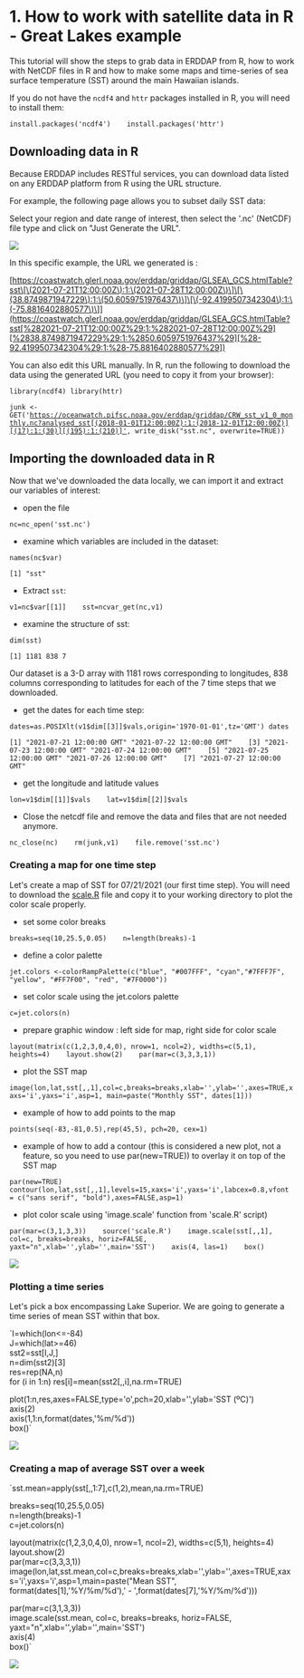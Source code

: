 # 1. How to work with satellite data in R - Great Lakes example

This tutorial will show the steps to grab data in ERDDAP from R, how to work with NetCDF files in R and how to make some maps and time-series of sea surface temperature \(SST\) around the main Hawaiian islands.

 If you do not have the `ncdf4` and `httr` packages installed in R, you will need to install them:

`install.packages('ncdf4')   
install.packages('httr')`

## Downloading data in R <a id="downloading-data-in-r"></a>

Because ERDDAP includes RESTful services, you can download data listed on any ERDDAP platform from R using the URL structure.

For example, the following page allows you to subset daily SST data:

Select your region and date range of interest, then select the '.nc' \(NetCDF\) file type and click on "Just Generate the URL".

![](../../.gitbook/assets/image%20%2841%29.png)

In this specific example, the URL we generated is :

​[https://coastwatch.glerl.noaa.gov/erddap/griddap/GLSEA\_GCS.htmlTable?sst\[\(2021-07-21T12:00:00Z\):1:\(2021-07-28T12:00:00Z\)\]\[\(38.8749871947229\):1:\(50.6059751976437\)\]\[\(-92.4199507342304\):1:\(-75.8816402880577\)\]](https://coastwatch.glerl.noaa.gov/erddap/griddap/GLSEA_GCS.htmlTable?sst[%282021-07-21T12:00:00Z%29:1:%282021-07-28T12:00:00Z%29][%2838.8749871947229%29:1:%2850.6059751976437%29][%28-92.4199507342304%29:1:%28-75.8816402880577%29])​

You can also edit this URL manually. In R, run the following to download the data using the generated URL \(you need to copy it from your browser\):

`library(ncdf4) library(httr)`

`junk <- GET('`[`https://oceanwatch.pifsc.noaa.gov/erddap/griddap/CRW_sst_v1_0_monthly.nc?analysed_sst[(2018-01-01T12:00:00Z):1:(2018-12-01T12:00:00Z)][(17):1:(30)][(195):1:(210)]'`](https://coastwatch.glerl.noaa.gov/erddap/griddap/GLSEA_GCS.htmlTable?sst[%282021-07-21T12:00:00Z%29:1:%282021-07-28T12:00:00Z%29][%2838.8749871947229%29:1:%2850.6059751976437%29][%28-92.4199507342304%29:1:%28-75.8816402880577%29])`, write_disk("sst.nc", overwrite=TRUE))`

## Importing the downloaded data in R <a id="importing-the-downloaded-data-in-r"></a>

Now that we've downloaded the data locally, we can import it and extract our variables of interest:

* open the file

`nc=nc_open('sst.nc')`

* examine which variables are included in the dataset:

`names(nc$var)`

`[1] "sst"`

* Extract `sst`:

`v1=nc$var[[1]]   
sst=ncvar_get(nc,v1)`

* examine the structure of sst:

`dim(sst)`

`[1] 1181 838 7`

Our dataset is a 3-D array with 1181 rows corresponding to longitudes, 838 columns corresponding to latitudes for each of the 7 time steps that we downloaded.

* get the dates for each time step:

`dates=as.POSIXlt(v1$dim[[3]]$vals,origin='1970-01-01',tz='GMT') dates`

`[1] "2021-07-21 12:00:00 GMT" "2021-07-22 12:00:00 GMT"   
[3] "2021-07-23 12:00:00 GMT" "2021-07-24 12:00:00 GMT"   
[5] "2021-07-25 12:00:00 GMT" "2021-07-26 12:00:00 GMT"   
[7] "2021-07-27 12:00:00 GMT"`

* get the longitude and latitude values

`lon=v1$dim[[1]]$vals   
lat=v1$dim[[2]]$vals`

* Close the netcdf file and remove the data and files that are not needed anymore.

`nc_close(nc)   
rm(junk,v1)   
file.remove('sst.nc')`

### Creating a map for one time step <a id="creating-a-map-for-one-time-step"></a>

Let's create a map of SST for 07/21/2021 \(our first time step\). You will need to download the [scale.R](https://oceanwatch.pifsc.noaa.gov/files/scale.R) file and copy it to your working directory to plot the color scale properly.

* set some color breaks

`breaks=seq(10,25.5,0.05)   
n=length(breaks)-1`

* define a color palette

`jet.colors <-colorRampPalette(c("blue", "#007FFF", "cyan","#7FFF7F", "yellow", "#FF7F00", "red", "#7F0000"))`

* set color scale using the jet.colors palette

`c=jet.colors(n)`

* prepare graphic window : left side for map, right side for color scale

`layout(matrix(c(1,2,3,0,4,0), nrow=1, ncol=2), widths=c(5,1), heights=4)   
layout.show(2)   
par(mar=c(3,3,3,1))`

* plot the SST map

`image(lon,lat,sst[,,1],col=c,breaks=breaks,xlab='',ylab='',axes=TRUE,xaxs='i',yaxs='i',asp=1, main=paste("Monthly SST", dates[1]))`

* example of how to add points to the map

`points(seq(-83,-81,0.5),rep(45,5), pch=20, cex=1)`

* example of how to add a contour \(this is considered a new plot, not a feature, so you need to use par\(new=TRUE\)\) to overlay it on top of the SST map

`par(new=TRUE) contour(lon,lat,sst[,,1],levels=15,xaxs='i',yaxs='i',labcex=0.8,vfont = c("sans serif", "bold"),axes=FALSE,asp=1)`

* plot color scale using 'image.scale' function from 'scale.R' script\)

`par(mar=c(3,1,3,3))   
source('scale.R')   
image.scale(sst[,,1], col=c, breaks=breaks, horiz=FALSE, yaxt="n",xlab='',ylab='',main='SST')   
axis(4, las=1)   
box()`

![](../../.gitbook/assets/image%20%284%29.png)

### Plotting a time series  <a id="plotting-a-time-series"></a>

Let's pick a box encompassing Lake Superior. We are going to generate a time series of mean SST within that box.

`I=which(lon<=-84)   
J=which(lat>=46)   
sst2=sst[I,J,]   
n=dim(sst2)[3]   
res=rep(NA,n)   
for (i in 1:n) res[i]=mean(sst2[,,i],na.rm=TRUE)   
  
plot(1:n,res,axes=FALSE,type='o',pch=20,xlab='',ylab='SST (ºC)')   
axis(2)   
axis(1,1:n,format(dates,'%m/%d'))   
box()`

![](../../.gitbook/assets/image%20%2817%29.png)

### Creating a map of average SST over a week <a id="creating-a-map-of-average-sst-over-a-year"></a>

`sst.mean=apply(sst[,,1:7],c(1,2),mean,na.rm=TRUE)   
  
breaks=seq(10,25.5,0.05)  
n=length(breaks)-1   
c=jet.colors(n)   
  
layout(matrix(c(1,2,3,0,4,0), nrow=1, ncol=2), widths=c(5,1), heights=4)   
layout.show(2)   
par(mar=c(3,3,3,1)) image(lon,lat,sst.mean,col=c,breaks=breaks,xlab='',ylab='',axes=TRUE,xaxs='i',yaxs='i',asp=1,main=paste("Mean SST", format(dates[1],'%Y/%m/%d'),' - ',format(dates[7],'%Y/%m/%d')))  
  
par(mar=c(3,1,3,3))   
image.scale(sst.mean, col=c, breaks=breaks, horiz=FALSE, yaxt="n",xlab='',ylab='',main='SST')   
axis(4)   
box()`

![](../../.gitbook/assets/image%20%2860%29.png)

​

